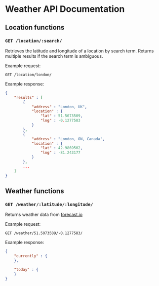 # Weather API Documentation

## Location functions

### `GET /location/:search/`

Retrieves the latitude and longitude of a location by search term. Returns multiple results if the search term is ambiguous.

Example request:

```
GET /location/london/
```

Example response:

```json
{
	"results" : [
		{
			"address" : "London, UK",
			"location" : {
				"lat" : 51.5073509,
				"lng" : -0.1277583
			}
		},
		{
			"address" : "London, ON, Canada",
			"location" : {
				"lat" : 42.9869502,
				"lng" : -81.243177
			}
		},
		...
	]
}

```

## Weather functions

### `GET /weather/:latitude/:longitude/`

Returns weather data from [forecast.io](//forecast.io)

Example request:

```
GET /weather/51.5073509/-0.1277583/
```

Example response:

```json
{
	"currently" : {
	},

	"today" : {
	}
}
```
